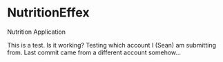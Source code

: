 # NutritionEffex
Nutrition Application

This is a test. Is it working?
Testing which account I (Sean) am submitting from. Last commit came from a different account somehow...